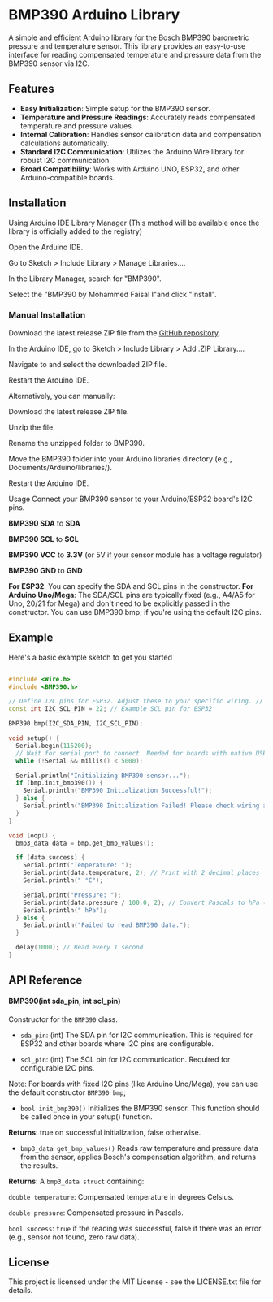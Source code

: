 # BMP390 Arduino Library

A simple and efficient Arduino library for the Bosch BMP390 barometric pressure and temperature sensor. This library provides an easy-to-use interface for reading compensated temperature and pressure data from the BMP390 sensor via I2C.

## Features

- **Easy Initialization**: Simple setup for the BMP390 sensor.
- **Temperature and Pressure Readings**: Accurately reads compensated temperature and pressure values.
- **Internal Calibration**: Handles sensor calibration data and compensation calculations automatically.
- **Standard I2C Communication**: Utilizes the Arduino Wire library for robust I2C communication.
- **Broad Compatibility**: Works with Arduino UNO, ESP32, and other Arduino-compatible boards.

## Installation

Using Arduino IDE Library Manager
(This method will be available once the library is officially added to the registry)

Open the Arduino IDE.

Go to Sketch > Include Library > Manage Libraries....

In the Library Manager, search for "BMP390".

Select the "BMP390 by Mohammed Faisal I"and click "Install".

### Manual Installation

Download the latest release ZIP file from the [GitHub repository](https://github.com/faisalill/BMP390/releases).

In the Arduino IDE, go to Sketch > Include Library > Add .ZIP Library....

Navigate to and select the downloaded ZIP file.

Restart the Arduino IDE.

Alternatively, you can manually:

Download the latest release ZIP file.

Unzip the file.

Rename the unzipped folder to BMP390.

Move the BMP390 folder into your Arduino libraries directory (e.g., Documents/Arduino/libraries/).

Restart the Arduino IDE.

Usage
Connect your BMP390 sensor to your Arduino/ESP32 board's I2C pins.

**BMP390 SDA** to **SDA**

**BMP390 SCL** to **SCL**

**BMP390 VCC** to **3.3V** (or 5V if your sensor module has a voltage regulator)

**BMP390 GND** to **GND**

**For ESP32**: You can specify the SDA and SCL pins in the constructor.
**For Arduino Uno/Mega**: The SDA/SCL pins are typically fixed (e.g., A4/A5 for Uno, 20/21 for Mega) and don't need to be explicitly passed in the constructor. You can use BMP390 bmp; if you're using the default I2C pins.

## Example

Here's a basic example sketch to get you started

```cpp

#include <Wire.h>
#include <BMP390.h>

// Define I2C pins for ESP32. Adjust these to your specific wiring. // For Arduino Uno/Mega, you can often omit these and use BMP390 bmp; const int I2C_SDA_PIN = 21; // Example SDA pin for ESP32
const int I2C_SCL_PIN = 22; // Example SCL pin for ESP32

BMP390 bmp(I2C_SDA_PIN, I2C_SCL_PIN); 

void setup() {
  Serial.begin(115200);
  // Wait for serial port to connect. Needed for boards with native USB (e.g., ESP32, Leonardo)
  while (!Serial && millis() < 5000); 

  Serial.println("Initializing BMP390 sensor...");
  if (bmp.init_bmp390()) {
    Serial.println("BMP390 Initialization Successful!");
  } else {
    Serial.println("BMP390 Initialization Failed! Please check wiring and sensor connection.");
  }
}

void loop() {
  bmp3_data data = bmp.get_bmp_values();

  if (data.success) {
    Serial.print("Temperature: ");
    Serial.print(data.temperature, 2); // Print with 2 decimal places
    Serial.println(" °C");

    Serial.print("Pressure: ");
    Serial.print(data.pressure / 100.0, 2); // Convert Pascals to hPa (hectopascals)
    Serial.println(" hPa");
  } else {
    Serial.println("Failed to read BMP390 data.");
  }

  delay(1000); // Read every 1 second
}
```

## API Reference

#### BMP390(int sda_pin, int scl_pin)

Constructor for the `BMP390` class.

- `sda_pin`: (int) The SDA pin for I2C communication. This is required for ESP32 and other boards where I2C pins are configurable.

- `scl_pin`: (int) The SCL pin for I2C communication. Required for configurable I2C pins.

Note: For boards with fixed I2C pins (like Arduino Uno/Mega), you can use the default constructor `BMP390 bmp`;

- `bool init_bmp390()`
Initializes the BMP390 sensor. This function should be called once in your setup() function.

**Returns**: true on successful initialization, false otherwise.

- `bmp3_data get_bmp_values()`
Reads raw temperature and pressure data from the sensor, applies Bosch's compensation algorithm, and returns the results.

**Returns**: A `bmp3_data struct` containing:

`double temperature`: Compensated temperature in degrees Celsius.

`double pressure`: Compensated pressure in Pascals.

`bool success`: `true` if the reading was successful, false if there was an error (e.g., sensor not found, zero raw data).

## License

This project is licensed under the MIT License - see the LICENSE.txt file for details.
